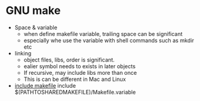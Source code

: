 # GNU make
* Space & variable
    * when define makefile variable, trailing space can be significant
    * especially whe use the variable with shell commands such as mkdir etc
* linking
    * object files, libs, order is significant. 
    * ealier symbol needs to exists in later objects
    * If recursive, may include libs more than once
    * This is can be different in Mac and Linux
* [include makefile](https://stackoverflow.com/questions/14880419/share-variables-between-makefiles)
     include $(PATHTOSHAREDMAKEFILE)/Makefile.variable
